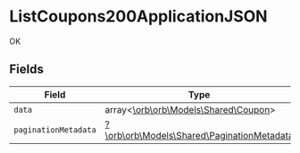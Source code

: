 # ListCoupons200ApplicationJSON

OK


## Fields

| Field                                                                                   | Type                                                                                    | Required                                                                                | Description                                                                             |
| --------------------------------------------------------------------------------------- | --------------------------------------------------------------------------------------- | --------------------------------------------------------------------------------------- | --------------------------------------------------------------------------------------- |
| `data`                                                                                  | array<[\orb\orb\Models\Shared\Coupon](../../models/shared/Coupon.md)>                   | :heavy_minus_sign:                                                                      | N/A                                                                                     |
| `paginationMetadata`                                                                    | [?\orb\orb\Models\Shared\PaginationMetadata](../../models/shared/PaginationMetadata.md) | :heavy_minus_sign:                                                                      | N/A                                                                                     |